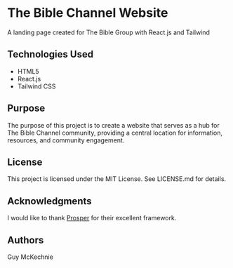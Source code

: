 # The Bible Channel Website

A landing page created for The Bible Group with React.js and Tailwind

## Technologies Used

-   HTML5
-   React.js
-   Tailwind CSS

## Purpose

The purpose of this project is to create a website that serves as a hub for The Bible Channel community, providing a central location for information, resources, and community engagement.

## License

This project is licensed under the MIT License. See LICENSE.md for details.

## Acknowledgments

I would like to thank [Prosper](https://github.com/prospersibanda) for their excellent framework.

## Authors

Guy McKechnie
